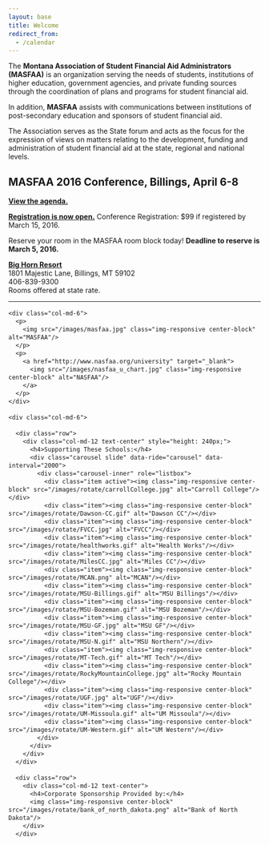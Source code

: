```yaml
---
layout: base
title: Welcome
redirect_from:
  - /calendar
---
```


The **Montana Association of Student Financial Aid Administrators (MASFAA)** is an organization serving the needs of students, institutions of higher education, government agencies, and private funding sources through the coordination of plans and programs for student financial aid.

In addition, **MASFAA** assists with communications between institutions of post-secondary education and sponsors of student financial aid.

The Association serves as the State forum and acts as the focus for the expression of views on matters relating to the development, funding and administration of student financial aid at the state, regional and national levels.

## MASFAA 2016 Conference, Billings, April 6-8
[**View the agenda.**](documents/downloads/files/MASFAA_2016_Agenda.pdf)

[**Registration is now open.**](documents/downloads/files/MASFAA-Conference-Registration-Form.docx) Conference Registration: $99 if registered by March 15, 2016.

Reserve your room in the MASFAA room block today! **Deadline to reserve is March 5, 2016.**

[**Big Horn Resort**](http://thebighornresort.com/)  
1801 Majestic Lane, Billings, MT 59102  
406-839-9300  
Rooms offered at state rate.

---

<div class="col-md-12">
  <div class="row">

    <div class="col-md-6">
      <p>
        <img src="/images/masfaa.jpg" class="img-responsive center-block" alt="MASFAA"/>
      </p>
      <p>
        <a href="http://www.nasfaa.org/university" target="_blank">
          <img src="/images/nasfaa_u_chart.jpg" class="img-responsive center-block" alt="NASFAA"/>
        </a>
      </p>
    </div>

    <div class="col-md-6">

      <div class="row">
        <div class="col-md-12 text-center" style="height: 240px;">
          <h4>Supporting These Schools:</h4>
          <div class="carousel slide" data-ride="carousel" data-interval="2000">
            <div class="carousel-inner" role="listbox">
              <div class="item active"><img class="img-responsive center-block" src="/images/rotate/carrollCollege.jpg" alt="Carroll College"/></div>
              <div class="item"><img class="img-responsive center-block" src="/images/rotate/Dawson-CC.gif" alt="Dawson CC"/></div>
              <div class="item"><img class="img-responsive center-block" src="/images/rotate/FVCC.jpg" alt="FVCC"/></div>
              <div class="item"><img class="img-responsive center-block" src="/images/rotate/healthworks.gif" alt="Health Works"/></div>
              <div class="item"><img class="img-responsive center-block" src="/images/rotate/MilesCC.jpg" alt="Miles CC"/></div>
              <div class="item"><img class="img-responsive center-block" src="/images/rotate/MCAN.png" alt="MCAN"/></div>
              <div class="item"><img class="img-responsive center-block" src="/images/rotate/MSU-Billings.gif" alt="MSU Billings"/></div>
              <div class="item"><img class="img-responsive center-block" src="/images/rotate/MSU-Bozeman.gif" alt="MSU Bozeman"/></div>
              <div class="item"><img class="img-responsive center-block" src="/images/rotate/MSU-GF.jpg" alt="MSU GF"/></div>
              <div class="item"><img class="img-responsive center-block" src="/images/rotate/MSU-N.gif" alt="MSU Northern"/></div>
              <div class="item"><img class="img-responsive center-block" src="/images/rotate/MT-Tech.gif" alt="MT Tech"/></div>
              <div class="item"><img class="img-responsive center-block" src="/images/rotate/RockyMountainCollege.jpg" alt="Rocky Mountain College"/></div>
              <div class="item"><img class="img-responsive center-block" src="/images/rotate/UGF.jpg" alt="UGF"/></div>
              <div class="item"><img class="img-responsive center-block" src="/images/rotate/UM-Missoula.gif" alt="UM Missoula"/></div>
              <div class="item"><img class="img-responsive center-block" src="/images/rotate/UM-Western.gif" alt="UM Western"/></div>
            </div>
          </div>
        </div>
      </div>

      <div class="row">
        <div class="col-md-12 text-center">
          <h4>Corporate Sponsorship Provided by:</h4>
          <img class="img-responsive center-block" src="/images/rotate/bank_of_north_dakota.png" alt="Bank of North Dakota"/>
        </div>
      </div>

  </div>
</div>
